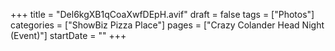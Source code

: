 +++
title = "Del6kgXB1qCoaXwfDEpH.avif"
draft = false
tags = ["Photos"]
categories = ["ShowBiz Pizza Place"]
pages = ["Crazy Colander Head Night (Event)"]
startDate = ""
+++
